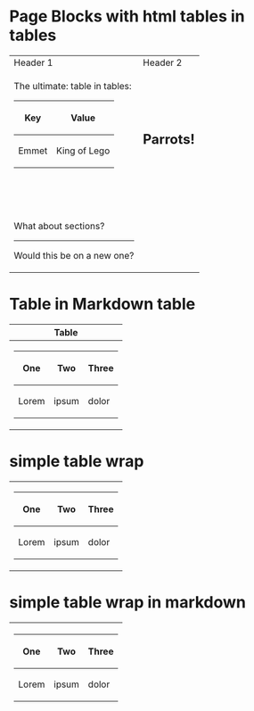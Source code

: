 # Page Blocks with html tables in tables

<table>
  <tr>
    <td>Header 1</td>
    <td>Header 2</td>
  </tr>
  <tr>
    <td><p>The ultimate: table in tables:</p><p></p><table> <thead> <tr> <th><p>Key</p></th> <th><p>Value</p></th> </tr> </thead> <tbody> <tr> <td><p>Emmet</p></td> <td><p>King of Lego</p></td> </tr> </tbody> </table><p><br> <br> </p></td>
    <td><h2>Parrots!</h2><p><img src="https://hlx.blob.core.windows.net/external/19c0cf25413106c81920d75078ee2ef30a55d52e7#image.jpeg" alt=""></p></td>
  </tr>
  <tr>
    <td><p>What about sections?</p><hr><p>Would this be on a new one?</p></td>
    <td></td>
  </tr>
</table>


# Table in Markdown table

|Table|
|-|
|<p></p><table> <thead> <tr> <th><p>One</p></th> <th><p>Two</p></th> <th><p>Three</p></th> </tr> </thead> <tbody> <tr> <td><p>Lorem</p></td> <td><p>ipsum</p></td> <td><p>dolor</p></td> </tr> </tbody> </table><p></p>|


# simple table wrap

<table>
    <tr><td>
        <p></p><table> <thead> <tr> <th><p>One</p></th> <th><p>Two</p></th> <th><p>Three</p></th> </tr> </thead> <tbody> <tr> <td><p>Lorem</p></td> <td><p>ipsum</p></td> <td><p>dolor</p></td> </tr> </tbody> </table><p></p>
    </td></tr>
</table>

# simple table wrap in markdown

|<p></p><table> <thead> <tr> <th><p>One</p></th> <th><p>Two</p></th> <th><p>Three</p></th> </tr> </thead> <tbody> <tr> <td><p>Lorem</p></td> <td><p>ipsum</p></td> <td><p>dolor</p></td> </tr> </tbody> </table><p></p>|
|-|

